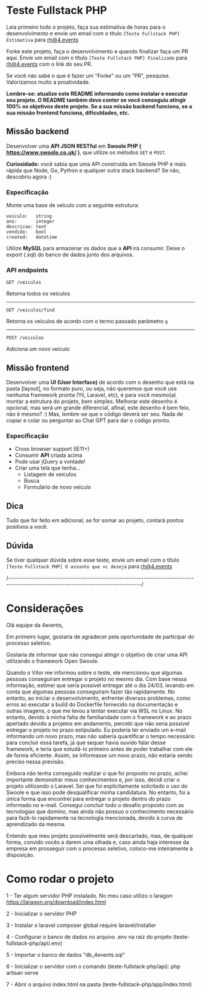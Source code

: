 # Teste Fullstack PHP

Leia primeiro todo o projeto, faça sua estimativa de horas para o desenvolvimento e envie um email com o título `[Teste Fullstack PHP] Estimativa` para rh@4.events

Forke este projeto, faça o desenvolvimento e quando finalizar faça um PR aqui. Envie um email com o título `[Teste Fullstack PHP] Finalizado` para rh@4.events com o link do seu PR.

Se você não sabe o que é fazer um "Forke" ou um "PR", pesquise. Valorizamos muito a proatividade.

**Lembre-se: atualize este README informando como instalar e executar seu projeto. O README também deve conter se você conseguiu atingir 100% os objetivos deste projeto. Se a sua missão backend funciona, se a sua missão frontend funciona, dificuldades, etc.**

## Missão backend

Desenvolver uma **API JSON RESTful** em **Swoole PHP ( https://www.swoole.co.uk/ )**, que utilize os métodos `GET` e `POST`.

**Curiosidade:** você sabia que uma API construída em Swoole PHP é mais rápida que Node, Go, Python e qualquer outra stack backend? Se não, descobriu agora :)

### Especificação

Monte uma base de veículo com a seguinte estrutura:

```
veiculo:   string
ano:       integer
descricao: text
vendido:   bool
created:   datetime
```

Utilize **MySQL** para armazenar os dados que a **API** irá consumir. Deixe o export (.sql) do banco de dados junto dos arquivos.

### API endpoints

`GET /veiculos`

Retorna todos os veículos

---

`GET /veiculos/find`

Retorna os veículos de acordo com o termo passado parâmetro `q`

---

`POST /veiculos`

Adiciona um novo veículo


## Missão frontend

Desenvolver uma **UI (User Interface)** de acordo com o desenho que está na pasta [layout], no formato puro, ou seja, não queremos que você use nenhuma framework pronta (Yii, Laravel, etc), é para você mesmo(a) montar a estrutura do projeto, bem simples. Melhorar este desenho é opcional, mas será um grande diferencial, afinal, este desenho é bem feio, não é mesmo? :) Mas, lembre-se que o código deverá ser seu. Nada de copiar e colar ou perguntar ao Chat GPT para dar o código pronto.

### Especificação

- Cross browser support (IE11+)
- Consumir **API** criada acima
- Pode usar jQuery a vontade!
- Criar uma tela que tenha...
    - Listagem de veículos
    - Busca
    - Formulário de novo veículo

## Dica

Tudo que for feito em adicional, se for somar ao projeto, contará pontos positivos a você.

## Dúvida

Se tiver qualquer dúvida sobre esse teste, envie um email com o título `[Teste Fullstack PHP] O assunto que vc deseja` para rh@4.events


/*-------------------------------------------------------------------------------------------------------------------------------------*/

# Considerações

Olá equipe da 4events,

Em primeiro lugar, gostaria de agradecer pela oportunidade de participar do processo seletivo.

Gostaria de informar que não consegui atingir o objetivo de criar uma API utilizando o framework Open Swoole.

Quando o Vitor me informou sobre o teste, ele mencionou que algumas pessoas conseguiram entregar o projeto no mesmo dia. Com base nessa informação, estimei que seria possível entregar até o dia 24/03, levando em conta que algumas pessoas conseguiram fazer tão rapidamente. No entanto, ao iniciar o desenvolvimento, enfrentei diversos problemas, como erros ao executar a build do Dockerfile fornecido na documentação e outras imagens, o que me levou a tentar executar via WSL no Linux. No entanto, devido à minha falta de familiaridade com o framework e ao prazo apertado devido a projetos em andamento, percebi que não seria possível entregar o projeto no prazo estipulado. Eu poderia ter enviado um e-mail informando um novo prazo, mas não saberia quantificar o tempo necessário para concluir essa tarefa, já que sequer havia ouvido falar desse framework, e teria que estudá-lo primeiro antes de poder trabalhar com ele de forma eficiente. Assim, se informasse um novo prazo, não estaria sendo preciso nessa previsão.

Embora não tenha conseguido realizar o que foi proposto no prazo, achei importante demonstrar meus conhecimentos e, por isso, decidi criar o projeto utilizando o Laravel. Sei que foi explicitamente solicitado o uso do Swoole e que isso pode desqualificar minha candidatura. No entanto, foi a única forma que encontrei para entregar o projeto dentro do prazo informado no e-mail. Consegui concluir todo o desafio proposto com as tecnologias que domino, mas ainda não possuo o conhecimento necessário para fazê-lo rapidamente na tecnologia mencionada, devido à curva de aprendizado da mesma.

Entendo que meu projeto possivelmente será descartado, mas, de qualquer forma, convido vocês a darem uma olhada e, caso ainda haja interesse da empresa em prosseguir com o processo seletivo, coloco-me inteiramente à disposição.

# Como rodar o projeto

1 - Ter algum servidor PHP instalado. No meu caso utilizo o laragon
https://laragon.org/download/index.html

2 - Inicializar o servidor PHP

3 - Instalar o laravel 
composer global require laravel/installer

4 - Configurar o banco de dados no arquivo .env na raiz do projeto (teste-fullstack-php/api/.env)

5 - Importar o banco de dados "db_4events.sql"

6 - Inicializar o servidor com o comando (teste-fullstack-php/api):
php artisan serve

7 - Abrir o arquivo index.html na pasta (teste-fullstack-php/app/index.html)